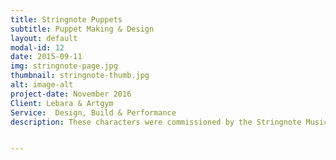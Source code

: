 ```yaml
---
title: Stringnote Puppets
subtitle: Puppet Making & Design
layout: default
modal-id: 12
date: 2015-09-11
img: stringnote-page.jpg
thumbnail: stringnote-thumb.jpg
alt: image-alt
project-date: November 2016
Client: Lebara & Artgym
Service:  Design, Build & Performance
description: These characters were commissioned by the Stringnote Music Academy, to aid the teaching of rhythm and singing for young children. The bird Melody puppet sings, and has a comical relationship with the teacher puppet.


---
```

